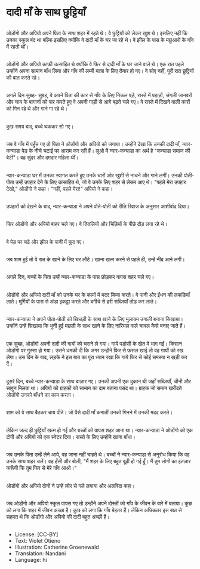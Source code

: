 # दादी माँ के साथ छुट्टियाँ

##
ओडोंगो और अपियो अपने पिता के साथ शहर में रहते थे। वे छुट्टियों को लेकर खुश थे। इसलिए नहीं कि उनका स्कूल बंद था बल्कि इसलिए क्योंकि वे दादी माँ के घर जा रहे थे। वे झील के पास के मछुआरों के गाँव में रहती थीं।

##
ओडोंगो और अपियो काफ़ी उत्साहित थे क्योंकि वे फिर से दादी माँ के घर जाने वाले थे। एक रात पहले उन्होंने अपना सामान बाँध लिया और गाँव की लम्बी यात्रा के लिए तैयार हो गए। वे सोए नहीं, पूरी रात छुट्टियों की बात करते रहे।

##
अगले दिन सुबह- सुबह, वे अपने पिता की कार से गाँव के लिए निकल पड़े, रास्ते में पहाड़ों, जंगली जानवरों और चाय के बागानों को पार करते हुए वे अपनी गाड़ी से आगे बढ़ते चले गए। वे रास्ते में दिखने वाली कारों को गिन रहे थे और गाने गा रहे थे।

##
कुछ समय बाद, बच्चे थककर सो गए।

##
जब वे गाँव में पहुँच गए तो पिता ने ओडोंगो और अपियो को जगाया। उन्होंने देखा कि उनकी दादी माँ, न्यार-कन्याडा पेड़ के नीचे चटाई पर आराम कर रही हैं। लुओ में न्यार-कन्याडा का अर्थ है "कन्याडा समाज की बेटी"। वह सुंदर और दमदार महिला थीं।

##
न्यार-कन्याडा घर में उनका स्वागत करते हुए उनके चारों ओर खुशी से नाचने और गाने लगीं। उनकी पोती-पोता उन्हें उपहार देने के लिए उत्साहित थे, जो वे उनके लिए शहर से लेकर आए थे। "पहले मेरा उपहार देखो," ओडोंगो ने कहा। "नहीं, पहले मेरा!" अपियो ने कहा।

##
उपहारों को देखने के बाद, न्यार-कन्याडा ने अपने पोते-पोती को रीति रिवाज के अनुसार आशीर्वाद दिया।

##
फिर ओडोंगो और अपियो बाहर चले गए। वे तितलियों और चिड़ियों के पीछे दौड़ लगा रहे थे।

##
वे पेड़ पर चढ़े और झील के पानी में कूद गए।

##
जब शाम हुई तो वे रात के खाने के लिए घर लौटे। खाना खत्म करने से पहले ही, उन्हें नींद आने लगी।

##
अगले दिन, बच्चों के पिता उन्हें न्यार-कन्याडा के पास छोड़कर वापस शहर चले गए।

##
ओडोंगो और अपियो दादी माँ को उनके घर के कामों में मदद किया करते। वे पानी और ईंधन की लकड़ियाँ लाते। मुर्गियों के पास से अंडा इकट्ठा करते और बगीचे से हरी सब्ज़ियाँ तोड़ कर लाते।

##
न्यार-कन्याडा ने अपने पोता-पोती को खिचड़ी के साथ खाने के लिए मुलायम उगाली बनाना सिखाया। उन्होंने उन्हें सिखाया कि भुनी हुई मछली के साथ खाने के लिए नारियल वाले चावल कैसे बनाए जाते हैं।

##
एक सुबह, ओडोंगो अपनी दादी की गायों को चराने ले गया। गायें पड़ोसी के खेत में भाग गईं। किसान ओडोंगो पर गुस्सा हो गया। उसने धमकी दी कि अगर उन्होंने फिर से फ़सल खाई तो वह गायों को रख लेगा। उस दिन के बाद, लड़के ने इस बात का पूरा ध्यान रखा कि गायें फिर से कोई समस्या न खड़ी कर दें।

##
दूसरे दिन, बच्चे न्यार-कन्याडा के साथ बाज़ार गए। उनकी अपनी एक दुकान थी जहाँ सब्ज़ियाँ, चीनी और साबुन मिलता था। अपियो को ग्राहकों को सामान का दाम बताना पसंद था। ग्राहक जो समान खरीदते ओडोंगो उनको बाँधने का काम करता।

##
शाम को वे साथ बैठकर चाय पीते। जो पैसे दादी माँ कमातीं उनको गिनने में उनकी मदद करते।

##
लेकिन जल्द ही छुट्टियाँ खत्म हो गईं और बच्चों को वापस शहर आना था। न्यार-कन्याडा ने ओडोंगो को एक टोपी और अपियो को एक स्वेटर दिया। रास्ते के लिए उन्होंने खाना बाँधा।

##
जब उनके पिता उन्हें लेने आये, वह जाना नहीं चाहते थे। बच्चों ने न्यार-कन्याडा से अनुरोध किया कि वह उनके साथ शहर चलें। वह हँसी और बोली, "मैं शहर के लिए बहुत बूढ़ी हो गई हूँ। मैं तुम लोगों का इंतज़ार करूँगी कि तुम फिर से मेरे गाँव आओ।"

##
ओडोंगो और अपियो दोनों ने उन्हें ज़ोर से गले लगाया और अलविदा कहा।

##
जब ओडोंगो और अपियो स्कूल वापस गए तो उन्होंने अपने दोस्तों को गाँव के जीवन के बारे में बताया। कुछ को लगा कि शहर में जीवन अच्छा है। कुछ को लगा कि गाँव बेहतर हैं। लेकिन अधिकतर इस बात से सहमत थे कि ओडोंगो और अपियो की दादी बहुत अच्छी हैं।

##
* License: [CC-BY]
* Text: Violet Otieno
* Illustration: Catherine Groenewald
* Translation: Nandani
* Language: hi
